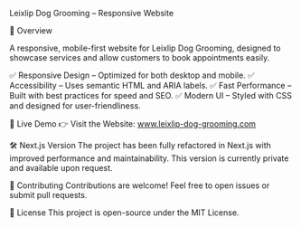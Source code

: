 Leixlip Dog Grooming – Responsive Website

🐶 Overview

A responsive, mobile-first website for Leixlip Dog Grooming, designed to showcase services and allow customers to book appointments easily.

 ✅ Responsive Design – Optimized for both desktop and mobile.
 ✅ Accessibility – Uses semantic HTML and ARIA labels.
 ✅ Fast Performance – Built with best practices for speed and SEO.
 ✅ Modern UI – Styled with CSS and designed for user-friendliness.

🚀 Live Demo
👉 Visit the Website: www.leixlip-dog-grooming.com

🛠️ Next.js Version
The project has been fully refactored in Next.js with improved performance and maintainability. This version is currently private and available upon request.

🌟 Contributing
Contributions are welcome! Feel free to open issues or submit pull requests.

📄 License
This project is open-source under the MIT License.
